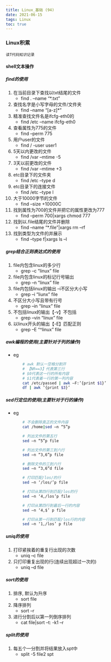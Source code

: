 ```yaml
---
title: Linux_基础 (94)
date: 2021-06-15
tags: Linux
toc: true
---
```


### Linux积累
    读T代码知识记录

<!-- more -->

#### shell文本操作

##### find的使用
1. 在当前目录下查找以txt结尾的文件
    * find . –name “*.txt”
2. 查找名字是小写字母的文件/文件夹
    * find –name “[a-z]*”
3. 精准查找文件名是ifcfg-eth0的
    * find /etc –name ifcfg-eth0
4. 查看属性为775的文件
    * find –perm 775 
5. 用户user的文件
    * find / -user user1 
6. 5天以内更改的文件
    * find /var –mtime -5
7. 3天以前更改的文件
    * find /var –mtime +3
8. etc目录下的文件夹
    * find /etc –type d 
9. etc目录下的连接文件
    * find /etc –type l
10. 大于10000字节的文件
    * find –size +10000C
11. 找到属性为700的文件并把它的属性更改为777
    * find –perm 700|xargs chmod 777 
12. 找到以.file结尾的文件并删除
    * find –name “*.file”|xargs rm –rf
13. 找到类型为文件的并展示
    * find –type f|xargs ls –l 

##### grep结合正则表达式的使用
1. file内包含linux的多少行
    * grep –c “linux” file 
2. file内包含linux的标记行号输出
    * grep –n “linux” file 
3. file内包括linux的输出 –i不区分大小写
    * grep –i “liunx” file 
4. 不区分大小写且带有行号
    * grep –in “linux” file 
5. 不包括linux的输出【-v】不包括
    * grep –vin “linux” file 
6. 以linux开头的输出【-E】匹配正则
    * grep –E “^linux” file 

##### awk编程的使用(主要针对于列的操作)
- eg
    ```bash
        # awk 默认一空格分割开
        # 【NR==3】代表第三行
        # $0代表这一行的所有内容
        # $1代表着一行的第一列内容
        cat /etc/passed | awk –F:’{print $1}’
        df | awk ‘{print $3}’
    ```

##### sed行定位的使用(主要针对于行的操作)
- eg
    ```bash
        # 不会删除真正的文件内容
        cat /home|sed –n “5”p

        # 列出文件的第五行
        sed –n “5”p file 

        # 列出文件的第三到六行
        sed –n “3,6”p file

        # 删除文件的三到六行
        sed –n “3,6”d file

        # 打印匹配/los/的行
        sed –n ‘/los/’p file

        # 打印从第四行到匹配/los的行
        sed –n ‘4,/los’p file

        # 打印从第四行到最后一行的内容
        sed –n ‘4,$’ p file

        # 打印从第一行到匹配/los行的内容
        sed –n ‘1,/los’ p file
    ```

##### uniq的使用
1. 打印紧挨着的重复行出现的次数
    * uniq –c file
2. 只打印重复出现的行(连续出现超过一次的)
    * uniq –d file 

##### sort的使用
1. 排序, 默认为升序
    * sort file 
2. 降序排列
    * sort –r
3. 进行分割后以第一列倒序排列
    * cat file|sort –t: -k1 –r

##### split的使用
1. 每五个一分割并将结果放入spt中
    * split -5 file2 spt



